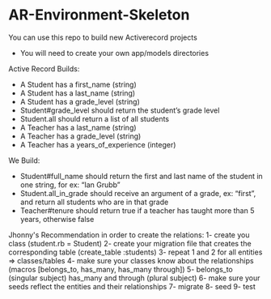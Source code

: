 # AR-Environment-Skeleton

You can use this repo to build new Activerecord projects

* You will need to create your own app/models directories

Active Record Builds:
- A Student has a first_name (string)
- A Student has a last_name (string)
- A Student has a grade_level (string)
- Student#grade_level should return the student’s grade level
- Student.all should return a list of all students
- A Teacher has a last_name (string)
- A Teacher has a grade_level (string)
- A Teacher has a years_of_experience (integer)

We Build:
- Student#full_name should return the first and last name of the student in one string, for ex: “Ian Grubb”
- Student.all_in_grade should receive an argument of a grade, ex: “first”, and return all students who are in that grade
- Teacher#tenure should return true if a teacher has taught more than 5 years, otherwise false



Jhonny's Recommendation
in order to create the relations:
1- create you class (student.rb = Student)
2- create your migration file that creates the corresponding table (create_table :students)
3- repeat 1 and 2 for all entities => classes/tables
4- make sure your classes know about the relationships (macros [belongs_to, has_many, has_many through])
5- belongs_to (singular subject)
    has_many  and through (plural subject)
6- make sure your seeds reflect the entities and their relationships
7- migrate
8- seed
9- test